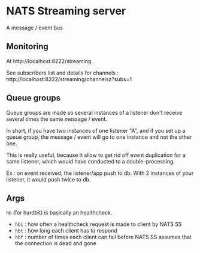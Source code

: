 # NATS Streaming server

A message / event bus

## Monitoring

At http://localhost:8222/streaming.

See subscribers list and details for channels : http://localhost:8222/streaming/channelsz?subs=1

## Queue groups

Queue groups are made so several instances of a listener don't receive several times the same message / event.

In short, if you have two instances of one listener "A", and if you set up a queue group, the message / event will go to one instance and not the other one.

This is really useful, because it allow to get rid off event duplication for a same listener, which would have conducted to a double-processing.

Ex : on event received, the listener/app push to db. With 2 instances of your listener, it would push twice to db.

## Args

`hb` (for hardbit) is basically an healthcheck.

- `hbi` : how often a healthcheck request is made to client by NATS SS
- `hbt` : how long each client has to respond
- `hbf` : number of times each client can fail before NATS SS assumes that the connection is dead and gone

